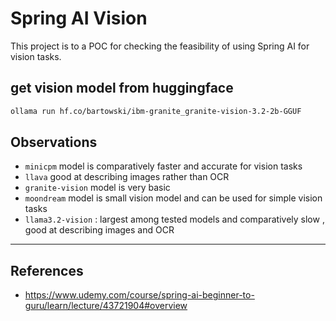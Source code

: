 # Spring AI Vision

This project is to a POC for checking the feasibility of using Spring AI for vision tasks.

## get vision model from huggingface
```bash
ollama run hf.co/bartowski/ibm-granite_granite-vision-3.2-2b-GGUF
```


## Observations 
- `minicpm` model is comparatively faster and accurate for vision tasks
- `llava` good at describing images rather than OCR
- `granite-vision` model is very basic
- `moondream` model is small vision model and can be used for simple vision tasks
- `llama3.2-vision` : largest among tested models and comparatively slow , good at describing images and OCR

---
## References
- https://www.udemy.com/course/spring-ai-beginner-to-guru/learn/lecture/43721904#overview
